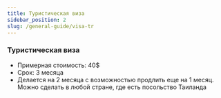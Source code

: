 ```yaml
---
title: Туристическая виза
sidebar_position: 2
slug: /general-guide/visa-tr
---
```


### Туристическая виза
- Примерная стоимость: 40$
- Срок: 3 месяца
- Делается на 2 месяца с возможностью продлить еще на 1 месяц. Можно сделать в любой стране, где есть посольство Таиланда